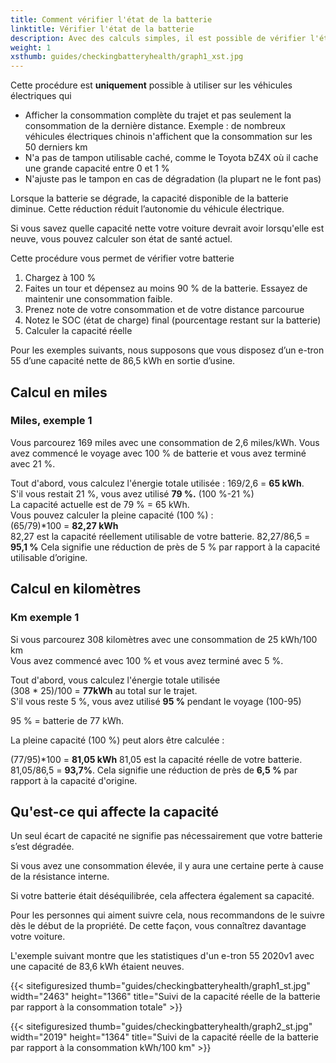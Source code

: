 ```yaml
---
title: Comment vérifier l'état de la batterie
linktitle: Vérifier l'état de la batterie
description: Avec des calculs simples, il est possible de vérifier l'état général de votre batterie. Ce guide explique comment.
weight: 1
xsthumb: guides/checkingbatteryhealth/graph1_xst.jpg
---
```

<!-- markdownlint-disable MD033 -->

<div class="alerte alerte-avertissement" role="alerte">
   Cette procédure est <b>uniquement</b> possible à utiliser sur les véhicules électriques qui
   <ul>
   <li>Afficher la consommation complète du trajet et pas seulement la consommation de la dernière distance. Exemple : de nombreux véhicules électriques chinois n'affichent que la consommation sur les 50 derniers km</li>
   <li>N'a pas de tampon utilisable caché, comme le Toyota bZ4X où il cache une grande capacité entre 0 et 1 %</li>
   <li>N'ajuste pas le tampon en cas de dégradation (la plupart ne le font pas)</li>
   </ul>
</div>

Lorsque la batterie se dégrade, la capacité disponible de la batterie diminue. Cette réduction réduit l’autonomie du véhicule électrique.

Si vous savez quelle capacité nette votre voiture devrait avoir lorsqu'elle est neuve, vous pouvez calculer son état de santé actuel.

Cette procédure vous permet de vérifier votre batterie

1. Chargez à 100 %
2. Faites un tour et dépensez au moins 90 % de la batterie. Essayez de maintenir une consommation faible.
3. Prenez note de votre consommation et de votre distance parcourue
4. Notez le SOC (état de charge) final (pourcentage restant sur la batterie)
5. Calculer la capacité réelle

Pour les exemples suivants, nous supposons que vous disposez d’un e-tron 55 d’une capacité nette de 86,5 kWh en sortie d’usine.

## Calcul en miles

### Miles, exemple 1

Vous parcourez 169 miles avec une consommation de 2,6 miles/kWh. Vous avez commencé le voyage avec 100 % de batterie et vous avez terminé avec 21 %.

Tout d'abord, vous calculez l'énergie totale utilisée : 169/2,6 = <b>65 kWh</b>.<br>
S'il vous restait 21 %, vous avez utilisé <b>79 %.</b> (100 %-21 %)<br>
La capacité actuelle est de 79 % = 65 kWh.<br>
Vous pouvez calculer la pleine capacité (100 %) :<br>
(65/79)*100 = <b>82,27 kWh</b><br>
82,27 est la capacité réellement utilisable de votre batterie.
82,27/86,5 = <b>95,1 %</b>
Cela signifie une réduction de près de 5 % par rapport à la capacité utilisable d’origine.

## Calcul en kilomètres

### Km exemple 1

Si vous parcourez 308 kilomètres avec une consommation de 25 kWh/100 km<br>
Vous avez commencé avec 100 % et vous avez terminé avec 5 %.<br>

Tout d'abord, vous calculez l'énergie totale utilisée<br>
(308 * 25)/100 = <b>77kWh</b> au total sur le trajet.<br>
S'il vous reste 5 %, vous avez utilisé <b>95 %</b> pendant le voyage (100-95)<br>

95 % = batterie de 77 kWh.<br>

La pleine capacité (100 %) peut alors être calculée :<br>

(77/95)*100 = <b>81,05 kWh</b>
81,05 est la capacité réelle de votre batterie.<br>
81,05/86,5 = <b>93,7%</b>. Cela signifie une réduction de près de <b>6,5 %</b> par rapport à la capacité d'origine.

## Qu'est-ce qui affecte la capacité

Un seul écart de capacité ne signifie pas nécessairement que votre batterie s’est dégradée.

Si vous avez une consommation élevée, il y aura une certaine perte à cause de la résistance interne.

Si votre batterie était déséquilibrée, cela affectera également sa capacité.

Pour les personnes qui aiment suivre cela, nous recommandons de le suivre dès le début de la propriété. De cette façon, vous connaîtrez davantage votre voiture.

L'exemple suivant montre que les statistiques d'un e-tron 55 2020v1 avec une capacité de 83,6 kWh étaient neuves.

{{< sitefiguresized thumb="guides/checkingbatteryhealth/graph1_st.jpg" width="2463" height="1366" title="Suivi de la capacité réelle de la batterie par rapport à la consommation totale" >}}

{{< sitefiguresized thumb="guides/checkingbatteryhealth/graph2_st.jpg" width="2019" height="1364" title="Suivi de la capacité réelle de la batterie par rapport à la consommation kWh/100 km" >}}